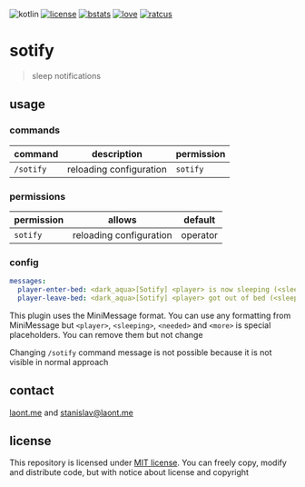 ![kotlin](https://img.shields.io/badge/kotlin_inside-7f52ff?style=flat)
[![license](https://img.shields.io/badge/mit_license-black?style=flat)](/LICENSE.md)
[![bstats](https://img.shields.io/badge/bstats-009688?style=flat)](https://bstats.org/plugin/bukkit/Sotify/15521)
[![love](https://img.shields.io/badge/made_with_❤-ff3053?style=flat)](https://laont.me/)
[![ratcus](https://img.shields.io/badge/for_ratcus-d1a334?style=flat&)](https://ratcus.wtf/)

# sotify
> sleep notifications

## usage

### commands
| command   | description             | permission |
|-----------|-------------------------|------------|
| `/sotify` | reloading configuration | `sotify`   |

### permissions
| permission | allows                  | default  |
|------------|-------------------------|----------|
| `sotify`   | reloading configuration | operator |

### config
```yaml
messages:
  player-enter-bed: <dark_aqua>[Sotify] <player> is now sleeping (<sleeping>/<needed>, <more> more needed to skip)
  player-leave-bed: <dark_aqua>[Sotify] <player> got out of bed (<sleeping>/<needed>, <more> more needed to skip)
```
This plugin uses the MiniMessage format. You can use any formatting from MiniMessage but `<player>`, `<sleeping>`, `<needed>` and `<more>` is special placeholders. You can remove them but not change

Changing `/sotify` command message is not possible because it is not visible in normal approach

## contact
[laont.me](https://laont.me) and [stanislav@laont.me](mailto:stanislav@laont.me)

## license
This repository is licensed under [MIT license](/LICENSE.md). You can freely copy, modify and distribute code, but with notice about license and copyright